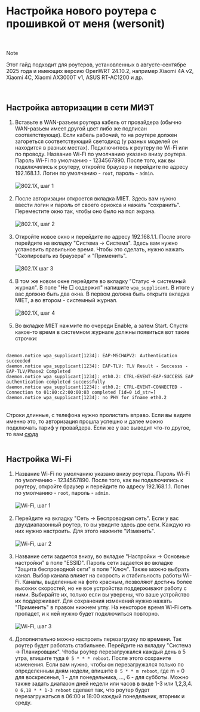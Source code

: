 # Настройка нового роутера с прошивкой от меня (wersonit)<br><br>

> [!NOTE]  
> Этот гайд подходит для роутеров, установленных в августе-сентябре 2025 года и имеющих версию OpenWRT 24.10.2, например Xiaomi 4A v2, Xiaomi 4C, Xiaomi AX3000T v1, ASUS RT-AC1200 и др.

<br>

## Настройка авторизации в сети МИЭТ<br>

1. Вставьте в WAN-разъем роутера кабель от провайдера (обычно WAN-разъем имеет другой цвет либо же подписан соответствующе). Если кабель рабочий, то на роутере должен загореться соответствующий светодиод (у разных моделей он находится в разных местах). Подключитесь к роутеру по Wi-Fi или по проводу. Название Wi-Fi по умолчанию указано внизу роутера. Пароль Wi-Fi по умолчанию - 1234567890. После того, как вы подключились к роутеру, откройте браузер и перейдите по адресу 192.168.1.1. Логин по умолчанию - `root`, пароль - `admin`. <br><br>
![802.1X, шаг 1](/images/wersonit/wersonit_new_wifi_1.jpg)<br><br>
2. После авторизации откроется вкладка MIET. Здесь вам нужно ввести логин и пароль от своего ориокса и нажать "сохранить". Переместите окно так, чтобы оно было на пол экрана.<br><br>
![802.1X, шаг 2](/images/wersonit/wersonit_new_8021x_2.jpg)<br><br>
3. Откройте новое окно и перейдите по адресу 192.168.1.1. После этого перейдите на вкладку "Система -> Система". Здесь вам нужно установить правильное время. Чтобы это сделать, нужно нажать "Скопировать из браузера" и "Применить".<br><br>
![802.1X шаг 3](/images/wersonit/wersonit_new_wifi_2.jpg)<br><br>
4. В том же новом окне перейдите во вкладку "Статус -> системный журнал". В поле "Не □ содержит" напишите `wpa_supplicant`. В итоге у вас должно быть два окна. В первом должна быть открыта вкладка MIET, а во втором - системный журнал.<br><br>
![802.1X, шаг 4](/images/wersonit/wersonit_new_8021x_4.jpg)<br><br>
5. Во вкладке MIET нажмите по очереди Enable, а затем Start. Спустя какое-то время в системном журнале должны появиться вот такие строчки: <br><br>
```
daemon.notice wpa_supplicant[1234]: EAP-MSCHAPV2: Authentication succeeded
daemon.notice wpa_supplicant[1234]: EAP-TLV: TLV Result - Successs - EAP-TLV/Phase2 Completed
daemon.notice wpa_supplicant[1234]: eth0.2: CTRL-EVENT-EAP-SUCCESS EAP authentication completed successfully
daemon.notice wpa_supplicant[1234]: eth0.2: CTRL-EVENT-CONNECTED - Connection to 01:80:c2:00:00:03 completed [id=0 id_str=]
daemon.notice wpa_supplicant[1234]: no PHY for ifname eth0.2
```
<br>Строки длинные, с телефона нужно пролистать вправо. Если вы видите именно это, то авторизация прошла успешно и далее можно подключать тариф у провайдера. Если же у вас выводит что-то другое, то вам [сюда](/setup/troubleshooting.md#вариант-1)<br><br>

## Настройка Wi-Fi<br>
1. Название Wi-Fi по умолчанию указано внизу роутера. Пароль Wi-Fi по умолчанию - 1234567890. После того, как вы подключились к роутеру, откройте браузер и перейдите по адресу 192.168.1.1. Логин по умолчанию - `root`, пароль - `admin`. <br><br>
![Wi-Fi, шаг 1](/images/wersonit/wersonit_new_wifi_1.jpg)<br><br>
2. Перейдите на вкладку "Сеть -> Беспроводная сеть". Если у вас двухдиапазонный роутер, то вы увидите здесь две сети. 
Каждую из них нужно настроить. Для этого нажмите "Изменить".<br><br>
![Wi-Fi, шаг 2](/images/wersonit/wersonit_new_wifi_3.jpg)<br><br>
3. Название сети задается внизу, во вкладке "Настройки -> Основные настройки" в поле "ESSID". 
Пароль сети задается во вкладке "Защита беспроводной сети" в поле "Ключ". Также можно выбрать канал. 
Выбор канала влияет на скорость и стабильность работы Wi-Fi. Каналы, выделенные на фото красным, позволяют достичь более высоких скоростей, но не все устройства поддерживают работу с ними. 
Выбирайте их, только если вы уверены, что ваше устройство их поддерживает. Для сохранения изменений нужно нажать "Применить" в правом нижнем углу. 
На некоторое время Wi-Fi сеть пропадет, и к ней нужно будет подключиться повторно.<br><br>
![Wi-Fi, шаг 3](/images/wersonit/wersonit_new_wifi_4.jpg)<br><br>
4. Дополнительно можно настроить перезагрузку по времени. Так роутер будет работать стабильнее. Перейдите на вкладку "Система -> Планировщик". 
Чтобы роутер перезагружался каждый день в 5 утра, впишите туда `0 5 * * * reboot`. После этого сохраните изменения. 
Если вам нужно, чтобы он перезагружался только по определенным дням недели, впишите `0 5 * * m reboot`, где m = 0 для воскресенья, 1 - для понедельника, ..., 6 - для субботы. 
Можно также задать диапазон дней недели или часов в виде 1-3 или 1,2,3,4. `0 6,18 * * 1-3 reboot` сделает так, что роутер будет перезагружаться в 06:00 и 18:00 каждый понедельник, вторник и среду.<br><br><br>
